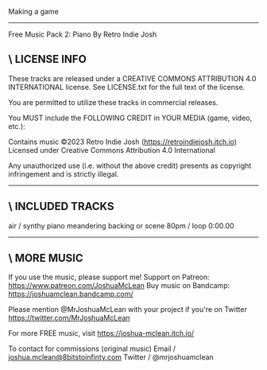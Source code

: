 Making a game





___________________________________________________________________________________________________________________
Free Music Pack 2: Piano
By Retro Indie Josh

\ LICENSE INFO
 ---------------------

These tracks are released under a CREATIVE COMMONS ATTRIBUTION 4.0 INTERNATIONAL
license. See LICENSE.txt for the full text of the license.

You are permitted to utilize these tracks in commercial releases.

You MUST include the FOLLOWING CREDIT in YOUR MEDIA (game, video, etc.):

  Contains music ©2023 Retro Indie Josh (https://retroindiejosh.itch.io)
  Licensed under Creative Commons Attribution 4.0 International

Any unauthorized use (i.e. without the above credit) presents as copyright
infringement and is strictly illegal.

______________________
\ INCLUDED TRACKS
 ---------------------

air / synthy piano meandering backing or scene
80pm / loop 0:00.00

______________________
\ MORE MUSIC
 ---------------------

If you use the music, please support me!
Support on Patreon: https://www.patreon.com/JoshuaMcLean
Buy music on Bandcamp: https://joshuamclean.bandcamp.com/

Please mention @MrJoshuaMcLean with your project if you're on Twitter
https://twitter.com/MrJoshuaMcLean

For more FREE music, visit
https://joshua-mclean.itch.io/

To contact for commissions (original music)
Email / joshua.mclean@8bitstoinfinty.com
Twitter / @mrjoshuamclean
